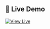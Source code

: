 ## 🚀 Live Demo

[![View Live](https://img.shields.io/badge/Live%20Demo-%F0%9F%9A%80-blue?style=for-the-badge)](https://mcdonald-fastfood.vercel.app/)
